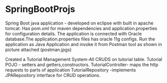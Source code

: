 # SpringBootProjs
Spring Boot java application - developed on eclipse with built in apache tomcat.
Has pom.xml for maven dependencies and application.properties for configuration details.
The application is connected with Oracle database.The application.properties files has oracle 11g configs.
Run the application as Java Application and invoke it from Postman tool as shown in picture attached (postman.jpgs)

Created a Tutorial Management System-All CRUDS on tutorial table.
Tutorial POJO - setters and getters,constructors.
TutorialController- maps the http requests to parts of application
TutorialRepository -implements JPARepository interface for CRUD operations.
